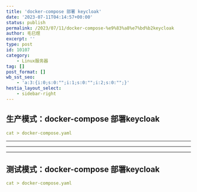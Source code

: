 ```yaml
---
title: 'docker-compose 部署 keycloak'
date: '2023-07-11T04:14:57+00:00'
status: publish
permalink: /2023/07/11/docker-compose-%e9%83%a8%e7%bd%b2keycloak
author: 毛巳煜
excerpt: ''
type: post
id: 10107
category:
    - Linux服务器
tag: []
post_format: []
wb_sst_seo:
    - 'a:3:{i:0;s:0:"";i:1;s:0:"";i:2;s:0:"";}'
hestia_layout_select:
    - sidebar-right
---
```

生产模式：docker-compose 部署keycloak
------------------------------

```yaml
cat > docker-compose.yaml 
```

- - - - - -

- - - - - -

- - - - - -

测试模式：docker-compose 部署keycloak
------------------------------

```yaml
cat > docker-compose.yaml 
```